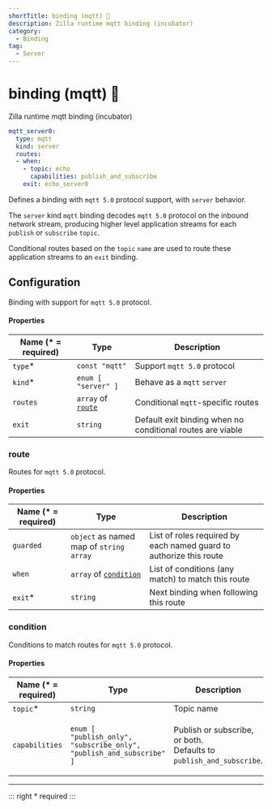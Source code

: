```yaml
---
shortTitle: binding (mqtt) 🚧
description: Zilla runtime mqtt binding (incubator)
category:
  - Binding
tag:
  - Server
---
```


# binding (mqtt) 🚧

Zilla runtime mqtt binding (incubator)

```yaml {2}
mqtt_server0:
  type: mqtt
  kind: server
  routes:
  - when:
    - topic: echo
      capabilities: publish_and_subscribe
    exit: echo_server0
```

Defines a binding with `mqtt 5.0` protocol support, with `server` behavior.

The `server` kind `mqtt` binding decodes `mqtt 5.0` protocol on the inbound network stream, producing higher level application streams for each `publish` or `subscribe` `topic`.

Conditional routes based on the `topic` `name` are used to route these application streams to an `exit` binding.

## Configuration

Binding with support for `mqtt 5.0` protocol.

#### Properties

| Name (\* = required) | Type                                        | Description                                                |
| -------------------- | ------------------------------------------- | ---------------------------------------------------------- |
| `type`\*             | `const "mqtt"`                              | Support `mqtt 5.0` protocol                                |
| `kind`\*             | `enum [ "server" ]`                         | Behave as a `mqtt` `server`                                |
| `routes`             | `array` of [`route`](binding-mqtt.md#route) | Conditional `mqtt`-specific routes                         |
| `exit`               | `string`                                    | Default exit binding when no conditional routes are viable |

### route

Routes for `mqtt 5.0` protocol.

#### Properties

| Name (\* = required) | Type                                                  | Description                                                        |
| -------------------- | ----------------------------------------------------- | ------------------------------------------------------------------ |
| `guarded`            | `object` as named map of `string` `array`             | List of roles required by each named guard to authorize this route |
| `when`               | `array` of [`condition`](binding-mqtt.md#condition) | List of conditions (any match) to match this route                 |
| `exit`\*             | `string`                                              | Next binding when following this route                             |

### condition

Conditions to match routes for `mqtt 5.0` protocol.

#### Properties

| Name (\* = required) | Type                                                                                                                                            | Description                                                                              |
| -------------------- | ----------------------------------------------------------------------------------------------------------------------------------------------- | ---------------------------------------------------------------------------------------- |
| `topic`\*            | `string`                                                                                                                                        | Topic name                                                                               |
| `capabilities`       | <p><code>enum [</code> <br>  <code>"publish_only",</code> <br>  <code>"subscribe_only",</code> <br>  <code>"publish_and_subscribe" ]</code></p> | <p>Publish or subscribe, or both.<br>Defaults to <code>publish_and_subscribe</code>.</p> |

---

::: right
\* required
:::
